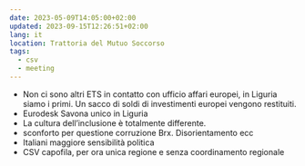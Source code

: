 ```yaml
---
date: 2023-05-09T14:05:00+02:00
updated: 2023-09-15T12:26:51+02:00
lang: it
location: Trattoria del Mutuo Soccorso
tags:
  - csv
  - meeting
---
```

- Non ci sono altri ETS in contatto con ufficio affari europei, in Liguria siamo i primi. Un sacco di soldi di investimenti europei vengono restituiti.
- Eurodesk Savona unico in Liguria
- La cultura dell’inclusione è totalmente differente.
- sconforto per questione corruzione Brx. Disorientamento ecc
- Italiani maggiore sensibilità politica
- CSV capofila, per ora unica regione e senza coordinamento regionale
